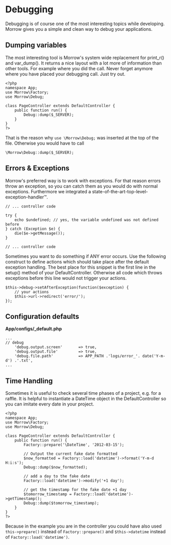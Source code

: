 Debugging
=============================

Debugging is of course one of the most interesting topics while developing. Morrow gives you a simple and clean way to debug your applications.

Dumping variables
-----------------

The most interesting tool is Morrow's system wide replacement for print_r() and var_dump(). It returns a nice layout with a lot more of information than other tools. For example where you did the call. Never forget anymore where you have placed your debugging call. Just try out.

~~~{.php}
<?php
namespace App;
use Morrow\Factory;
use Morrow\Debug;

class PageController extends DefaultController {
	public function run() {
		Debug::dump($_SERVER);
	}
}
?>
~~~

That is the reason why `use \Morrow\Debug;` was inserted at the top of the file.
Otherwise you would have to call

~~~{.php}
\Morrow\Debug::dump($_SERVER);
~~~


Errors & Exceptions
-------------------

Morrow's preferred way is to work with exceptions. For that reason errors throw an exception, so you can catch them as you would do with normal exceptions. Furthermore we integrated a state-of-the-art-top-level-exception-handler&trade;.

~~~{.php}
// ... controller code
 
try {
    echo $undefined; // yes, the variable undefined was not defined before
} catch (Exception $e) {
    die($e->getMessage());
}
 
// ... controller code
~~~

Sometimes you want to do something if ANY error occurs.
Use the following construct to define actions which should take place after the default exception handling.
The best place for this snippet is the first line in the setup() method of your DefaultController. Otherwise all code which throws exceptions before this line would not trigger your actions.

~~~{.php}
$this->debug->setAfterException(function($exception) {
	// your actions
	$this->url->redirect('error/');	
});
~~~


Configuration defaults
--------------

**App/configs/_default.php**
~~~{.php}
...
// debug
	'debug.output.screen'		=> true,
	'debug.output.file'			=> true,
	'debug.file.path'			=> APP_PATH .'logs/error_'. date('Y-m-d') .'.txt',
...
~~~

Time Handling
--------------

Sometimes it is useful to check several time phases of a project, e.g. for a raffle.
It is helpful to instantiate a DateTime object in the DefaultController so you can imitate every date in your project.

~~~{.php}
<?php
namespace App;
use Morrow\Factory;
use Morrow\Debug;

class PageController extends DefaultController {
	public function run() {
		Factory::prepare('\DateTime', '2012-03-15');

		// Output the current fake date formatted
		$now_formatted = Factory::load('datetime')->format('Y-m-d H:i:s');
		Debug::dump($now_formatted);

		// add a day to the fake date
		Factory::load('datetime')->modify('+1 day');

		// get the timestamp for the fake date +1 day
		$tomorrow_timestamp = Factory::load('datetime')->getTimestamp();
		Debug::dump($tomorrow_timestamp);
	}
}
?>
~~~

Because in the example you are in the controller you could have also used `this->prepare()` instead of `Factory::prepare()` and `$this->datetime` instead of `Factory::load('datetime')`.